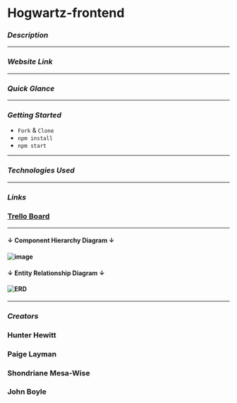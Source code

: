 # Hogwartz-frontend

### **_Description_**

---

### **_Website Link_**

---

### **_Quick Glance_**

---

### **_Getting Started_**

- `Fork` & `Clone`
- `npm install`
- `npm start`

---

### **_Technologies Used_**

---

### **_Links_**

### [Trello Board](https://trello.com/b/lUn54K2d/hogwartz)

---

#### **↓ Component Hierarchy Diagram ↓**

#### ![image](https://i.imgur.com/PWi36xs.png)

#### **↓ Entity Relationship Diagram ↓**

#### ![ERD](https://i.imgur.com/QmZgvxo.png)

---

### **_Creators_**

### Hunter Hewitt

### Paige Layman

### Shondriane Mesa-Wise

### John Boyle
